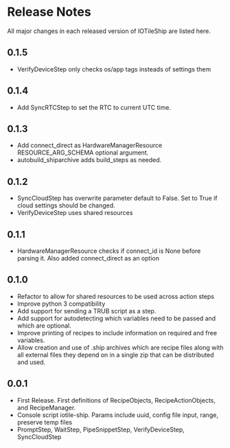 # Release Notes

All major changes in each released version of IOTileShip are listed here.

## 0.1.5

- VerifyDeviceStep only checks os/app tags insteads of settings them

## 0.1.4

- Add SyncRTCStep to set the RTC to current UTC time.

## 0.1.3

- Add connect_direct as HardwareManagerResource RESOURCE_ARG_SCHEMA optional argument.
- autobuild_shiparchive adds build_steps as needed.

## 0.1.2

- SyncCloudStep has overwrite parameter default to False. Set to True if 
  cloud settings should be changed.
- VerifyDeviceStep uses shared resources

## 0.1.1

- HardwareManagerResource checks if connect_id is None before parsing it. 
  Also added connect_direct as an option


## 0.1.0

- Refactor to allow for shared resources to be used across action steps
- Improve python 3 compatibility
- Add support for sending a TRUB script as a step.
- Add support for autodetecting which variables need to be passed and which
  are optional.
- Improve printing of recipes to include information on required and free
  variables.
- Allow creation and use of .ship archives which are recipe files along with
  all external files they depend on in a single zip that can be distributed and
  used.

## 0.0.1

- First Release. First definitions of RecipeObjects, RecipeActionObjects, and
  RecipeManager.
- Console script iotile-ship. Params include uuid, config file input, range,
  preserve temp files
- PromptStep, WaitStep, PipeSnippetStep, VerifyDeviceStep, SyncCloudStep